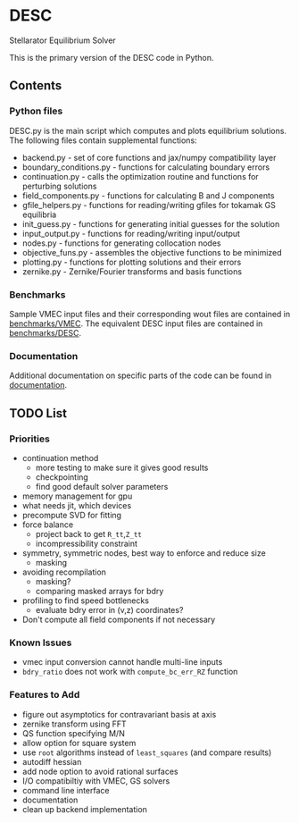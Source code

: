 # DESC
Stellarator Equilibrium Solver

This is the primary version of the DESC code in Python.

## Contents

### Python files

DESC.py is the main script which computes and plots equilibrium solutions.
The following files contain supplemental functions: 
- backend.py - set of core functions and jax/numpy compatibility layer
- boundary_conditions.py - functions for calculating boundary errors
- continuation.py - calls the optimization routine and functions for perturbing solutions
- field_components.py - functions for calculating B and J components
- gfile_helpers.py - functions for reading/writing gfiles for tokamak GS equilibria
- init_guess.py - functions for generating initial guesses for the solution
- input_output.py - functions for reading/writing input/output
- nodes.py - functions for generating collocation nodes
- objective_funs.py - assembles the objective functions to be minimized
- plotting.py - functions for plotting solutions and their errors
- zernike.py - Zernike/Fourier transforms and basis functions

### Benchmarks

Sample VMEC input files and their corresponding wout files are contained in [benchmarks/VMEC](https://github.com/ddudt/DESC/tree/python/benchmarks/VMEC).
The equivalent DESC input files are contained in [benchmarks/DESC](https://github.com/ddudt/DESC/tree/python/benchmarks/DESC).

### Documentation

Additional documentation on specific parts of the code can be found in [documentation](https://github.com/ddudt/DESC/tree/python/documentation).

## TODO List

### Priorities

- continuation method
    - more testing to make sure it gives good results
    - checkpointing
    - find good default solver parameters
- memory management for gpu
- what needs jit, which devices
- precompute SVD for fitting
- force balance
    - project back to get `R_tt`,`Z_tt`
    - incompressibility constraint
- symmetry, symmetric nodes, best way to enforce and reduce size
    - masking
- avoiding recompilation
    - masking?
    - comparing masked arrays for bdry
- profiling to find speed bottlenecks
    - evaluate bdry error in (v,z) coordinates?
- Don't compute all field components if not necessary

### Known Issues

- vmec input conversion cannot handle multi-line inputs
- `bdry_ratio` does not work with `compute_bc_err_RZ` function

### Features to Add

- figure out asymptotics for contravariant basis at axis
- zernike transform using FFT
- QS function specifying M/N
- allow option for square system
- use `root` algorithms instead of `least_squares` (and compare results)
- autodiff hessian
- add node option to avoid rational surfaces
- I/O compatibiltiy with VMEC, GS solvers
- command line interface
- documentation
- clean up backend implementation
